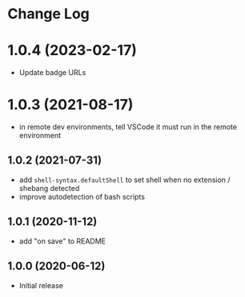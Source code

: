 # Change Log

# 1.0.4 (2023-02-17)

- Update badge URLs

# 1.0.3 (2021-08-17)

- in remote dev environments, tell VSCode it must run in the remote environment

## 1.0.2 (2021-07-31)

- add `shell-syntax.defaultShell` to set shell when no extension / shebang detected
- improve autodetection of bash scripts

## 1.0.1 (2020-11-12)

- add "on save" to README

## 1.0.0 (2020-06-12)

- Initial release
